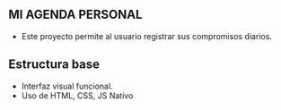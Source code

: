 ## MI AGENDA PERSONAL

- Este proyecto permite al usuario registrar sus compromisos diarios.

## Estructura base

- Interfaz visual funcional.
- Uso de HTML, CSS, JS Nativo